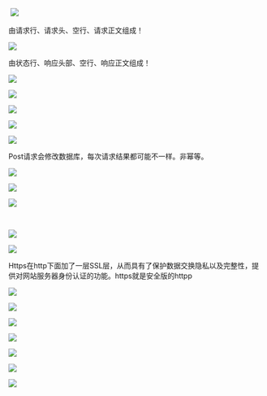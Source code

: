  ![](https://cdn.nlark.com/yuque/0/2021/png/12493416/1617074913056-626e4641-249a-42b9-becc-1a4b0ee5ec46.png)

由请求行、请求头、空行、请求正文组成！

![](https://cdn.nlark.com/yuque/0/2021/png/12493416/1617074929050-5a998898-fd20-4b83-915b-be55bded7e5d.png)

由状态行、响应头部、空行、响应正文组成！

![](https://cdn.nlark.com/yuque/0/2021/png/12493416/1617074956761-87b16e78-c472-4cac-bd66-aabd171f2140.png)

![](https://cdn.nlark.com/yuque/0/2021/png/12493416/1617074964142-b4fbc797-fed6-420c-be0e-a4c8fbc092c7.png)

![](https://cdn.nlark.com/yuque/0/2021/png/12493416/1617074970307-0efb4dd9-ee49-417b-b818-4990aea189b6.png)

![](https://cdn.nlark.com/yuque/0/2021/png/12493416/1617075298025-37e2dcf7-7d7f-4e54-8722-12d66665516f.png)

![](https://cdn.nlark.com/yuque/0/2021/png/12493416/1617074979622-624da68f-b0cd-4b8d-ad89-6b0332bf65e5.png)

Post请求会修改数据库，每次请求结果都可能不一样。非幂等。

![](https://cdn.nlark.com/yuque/0/2021/png/12493416/1617075075598-d5b35d4f-4e48-44dd-8c1e-6a1e7d8ed639.png)

![](https://cdn.nlark.com/yuque/0/2021/png/12493416/1617075084988-7976b758-dfa5-44b9-bd0d-e04d55014c7c.png)

![](https://cdn.nlark.com/yuque/0/2021/png/12493416/1617075090777-0ddc8488-1289-4497-953a-c34b8363e4e1.png)

 

![](https://cdn.nlark.com/yuque/0/2021/png/12493416/1617075099645-3ba52077-da54-4852-8bca-3d11dd1b6782.png)

![](https://cdn.nlark.com/yuque/0/2021/png/12493416/1617075103574-ac69c5eb-d4a7-4814-8f08-0d6c9daed02b.png)

Https在http下面加了一层SSL层，从而具有了保护数据交换隐私以及完整性，提供对网站服务器身份认证的功能。https就是安全版的httpp

![](https://cdn.nlark.com/yuque/0/2021/png/12493416/1617075117035-7a2788ce-cb7a-4066-b2b6-6ab22d8d50e1.png)

![](https://cdn.nlark.com/yuque/0/2021/png/12493416/1617075146483-0876754f-e878-42dc-957a-dd56e0ce36bf.png)

![](https://cdn.nlark.com/yuque/0/2021/png/12493416/1617075153708-b703f850-d00d-411f-92e8-9bc87e31f1e7.png)

![](https://cdn.nlark.com/yuque/0/2021/png/12493416/1617075160225-3931c770-b010-4a1f-a1a4-443652ba8832.png)

![](https://cdn.nlark.com/yuque/0/2021/png/12493416/1617075164180-59477cae-d16d-4503-9b0e-dbfb8387b9e5.png)

![](https://cdn.nlark.com/yuque/0/2021/png/12493416/1617075268018-bab67fc1-5124-4f2f-aa8c-533e4e96c9e5.png)

![](https://cdn.nlark.com/yuque/0/2021/png/12493416/1617075279337-783c1503-9b40-4fc9-ad83-3be0993af56b.png)

